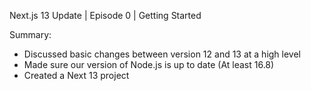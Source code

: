 Next.js 13 Update | Episode 0 | Getting Started

Summary:
- Discussed basic changes between version 12 and 13 at a high level
- Made sure our version of Node.js is up to date (At least 16.8)
- Created a Next 13 project